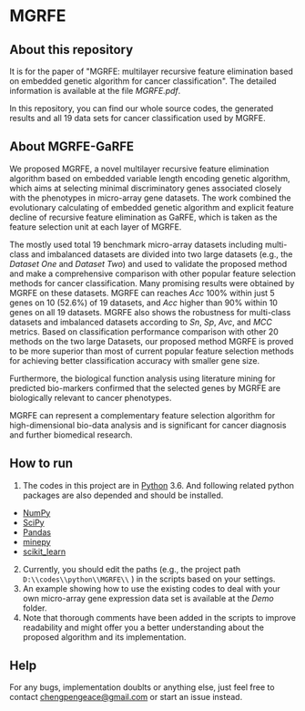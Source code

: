 # MGRFE
## About this repository

It is for the paper of "MGRFE: multilayer recursive feature elimination based on embedded genetic algorithm for cancer classification". The detailed information is available at the file *MGRFE.pdf*.

In this repository, you can find our whole source codes, the generated results and all 19 data sets for cancer classification used by MGRFE.

## About MGRFE-GaRFE

We proposed MGRFE, a novel multilayer recursive feature elimination algorithm based on embedded variable length encoding genetic algorithm, which aims at selecting minimal discriminatory genes associated closely with the phenotypes in micro-array gene datasets. The work combined the evolutionary calculating of embedded genetic algorithm and explicit feature decline of recursive feature elimination as GaRFE, which is taken as the feature selection unit at each layer of MGRFE.

The mostly used total 19 benchmark micro-array datasets including multi-class and imbalanced datasets are divided into two large datasets (e.g., the *Dataset One* and *Dataset Two*) and used to validate the proposed method and make a comprehensive comparison with other popular feature selection methods for cancer classification. Many promising results were obtained by MGRFE on these datasets. MGRFE can reaches *Acc* 100% within just 5 genes on 10 (52.6%) of 19 datasets, and *Acc* higher than 90% within 10 genes on all 19 datasets. MGRFE also shows the robustness for multi-class datasets and imbalanced datasets according to *Sn*, *Sp*, *Avc*, and *MCC* metrics. Based on classification performance comparison with other 20 methods on the two large Datasets, our proposed method MGRFE is proved to be more superior than most of current popular feature selection methods for achieving better classification accuracy with smaller gene size.

Furthermore, the biological function analysis using literature mining for predicted bio-markers confirmed that the selected genes by MGRFE are biologically relevant to cancer phenotypes. 

MGRFE can represent a complementary feature selection algorithm for high-dimensional bio-data analysis and is significant for cancer diagnosis and further biomedical research.

## How to run

1. The codes in this project are in [Python](https://www.python.org/downloads/) 3.6. And following related python packages are also depended and should be installed.
  - [NumPy](http://www.numpy.org/)
  - [SciPy](https://www.scipy.org/)
  - [Pandas](http://pandas.pydata.org/)
  - [minepy](https://pypi.python.org/pypi/minepy)
  - [scikit_learn](http://scikit-learn.org/stable/)
2. Currently, you should edit the paths (e.g., the project path `D:\\codes\\python\\MGRFE\\` ) in the scripts based on your settings.
3. An example showing how to use the existing codes to deal with your own micro-array gene expression data set is available at the *Demo* folder.
4. Note that thorough comments have been added in the scripts to improve readability and might offer you a better understanding about the proposed algorithm and its implementation.

## Help

For any bugs, implementation doublts or anything else, just feel free to contact chengpengeace@gmail.com or start an issue instead.
